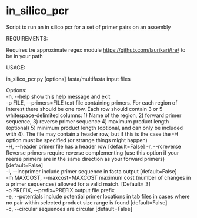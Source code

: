 # in_silico_pcr

Script to run an in silico pcr for a set of primer pairs on an assembly

REQUIREMENTS:

Requires tre approximate regex module https://github.com/laurikari/tre/ to be in your path 

USAGE:

in_silico_pcr.py [options] fasta/multifasta input files

Options:<br>
  -h, --help            show this help message and exit<br>
  -p FILE, --primers=FILE
                        text file containing primers. For each region of
                        interest there should be one row. Each row should
                        contain 3 or 5 whitespace-delimited columns: 1) Name
                        of the region, 2) forward primer sequence, 3) reverse
                        primer sequence 4) maximum product length (optional)
                        5) minimum product length (optional, and can only be
                        included with 4). The file may contain a header row,
                        but if this is the case the -H option must be
                        specified (or strange things might happen)<br>
  -H, --header          primer file has a header row [default=False]
  -r, --rcreverse       Reverse primers require reverse complementing (use
                        this option if your reerse primers are in the same
                        direction as your forward primers) [default=False]<br>
  -i, --incprimer       include primer sequence in fasta output
                        [default=False]<br>
  -m MAXCOST, --maxcost=MAXCOST
                        maximum cost (number of changes in a primer sequences)
                        allowed for a valid match. [Default= 3]<br>
  -o PREFIX, --prefix=PREFIX
                        output file prefix<br>
  -e, --potentials      include potential primer locations in tab files in
                        cases where no pair within selected product size range
                        is found [default=False]<br>
  -c, --circular        sequences are circular [default=False]<br>
